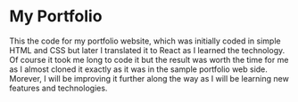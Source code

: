 # My Portfolio

This the code for my portfolio website, which was initially coded in simple HTML and CSS but later I translated it to React as I learned the technology. Of course it took me long to code it but the result was worth the time for me as I almost cloned it exactly as it was in the sample portfolio web side. 
Morever, I will be improving it further along the way as I will be learning new features and technologies.